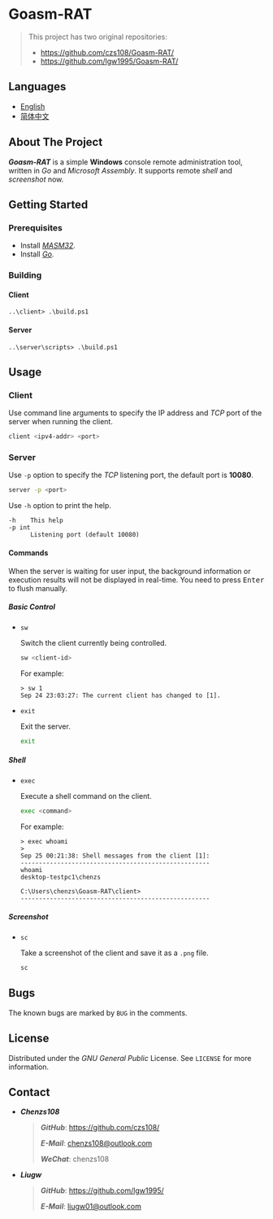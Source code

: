 # Goasm-RAT

> This project has two original repositories:
>
> - https://github.com/czs108/Goasm-RAT/
> - https://github.com/lgw1995/Goasm-RAT/

## Languages

- [English](https://github.com/lgw1995/Goasm-RAT/blob/master/README.md)
- [简体中文](https://github.com/lgw1995/Goasm-RAT/blob/master/README-CN.md)

## About The Project

***Goasm-RAT*** is a simple **Windows** console remote administration tool, written in *Go* and *Microsoft Assembly*. It supports remote *shell* and *screenshot* now.

## Getting Started

### Prerequisites

- Install [*MASM32*](http://www.masm32.com/).
- Install [*Go*](https://golang.org/).

### Building

#### Client

```console
..\client> .\build.ps1
```

#### Server

```console
..\server\scripts> .\build.ps1
```

## Usage

### Client

Use command line arguments to specify the IP address and *TCP* port of the server when running the client.

```bash
client <ipv4-addr> <port>
```

### Server

Use `-p` option to specify the *TCP* listening port, the default port is **10080**.

```bash
server -p <port>
```

Use `-h` option to print the help.

```console
-h    This help
-p int
      Listening port (default 10080)
```

#### Commands

When the server is waiting for user input, the background information or execution results will not be displayed in real-time. You need to press <kbd>Enter</kbd> to flush manually.

##### Basic Control

- `sw`

  Switch the client currently being controlled.

  ```bash
  sw <client-id>
  ```

  For example:

  ```console
  > sw 1
  Sep 24 23:03:27: The current client has changed to [1].
  ```

- `exit`

  Exit the server.

  ```bash
  exit
  ```

##### Shell

- `exec`

  Execute a shell command on the client.

  ```bash
  exec <command>
  ```

  For example:

    ```console
  > exec whoami
  >
  Sep 25 00:21:38: Shell messages from the client [1]:
  ----------------------------------------------------
  whoami
  desktop-testpc1\chenzs

  C:\Users\chenzs\Goasm-RAT\client>
  ----------------------------------------------------
    ```

##### Screenshot

- `sc`

  Take a screenshot of the client and save it as a `.png` file.

  ```bash
  sc
  ```

## Bugs

The known bugs are marked by `BUG` in the comments.

## License

Distributed under the *GNU General Public* License. See `LICENSE` for more information.

## Contact

- ***Chenzs108***

  > ***GitHub***: https://github.com/czs108/
  >
  > ***E-Mail***: chenzs108@outlook.com
  >
  > ***WeChat***: chenzs108

- ***Liugw***

  > ***GitHub***: https://github.com/lgw1995/
  >
  > ***E-Mail***: liugw01@outlook.com
